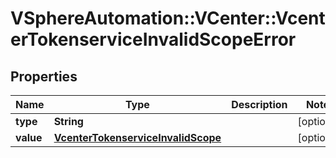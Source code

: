 # VSphereAutomation::VCenter::VcenterTokenserviceInvalidScopeError

## Properties
Name | Type | Description | Notes
------------ | ------------- | ------------- | -------------
**type** | **String** |  | [optional] 
**value** | [**VcenterTokenserviceInvalidScope**](VcenterTokenserviceInvalidScope.md) |  | [optional] 


